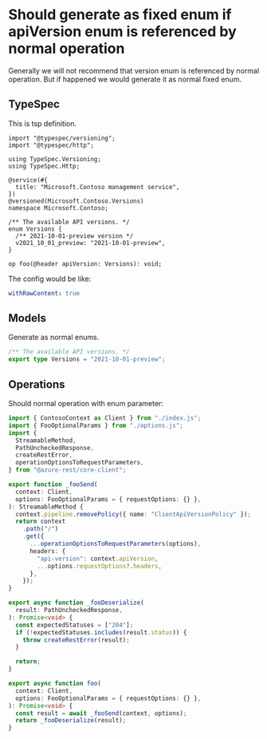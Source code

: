 # Should generate as fixed enum if apiVersion enum is referenced by normal operation

Generally we will not recommend that version enum is referenced by normal operation. But if happened we would generate it as normal fixed enum.

## TypeSpec

This is tsp definition.

```tsp
import "@typespec/versioning";
import "@typespec/http";

using TypeSpec.Versioning;
using TypeSpec.Http;

@service(#{
  title: "Microsoft.Contoso management service",
})
@versioned(Microsoft.Contoso.Versions)
namespace Microsoft.Contoso;

/** The available API versions. */
enum Versions {
  /** 2021-10-01-preview version */
  v2021_10_01_preview: "2021-10-01-preview",
}

op foo(@header apiVersion: Versions): void;
```

The config would be like:

```yaml
withRawContent: true
```

## Models

Generate as normal enums.

```ts models
/** The available API versions. */
export type Versions = "2021-10-01-preview";
```

## Operations

Should normal operation with enum parameter:

```ts operations
import { ContosoContext as Client } from "./index.js";
import { FooOptionalParams } from "./options.js";
import {
  StreamableMethod,
  PathUncheckedResponse,
  createRestError,
  operationOptionsToRequestParameters,
} from "@azure-rest/core-client";

export function _fooSend(
  context: Client,
  options: FooOptionalParams = { requestOptions: {} },
): StreamableMethod {
  context.pipeline.removePolicy({ name: "ClientApiVersionPolicy" });
  return context
    .path("/")
    .get({
      ...operationOptionsToRequestParameters(options),
      headers: {
        "api-version": context.apiVersion,
        ...options.requestOptions?.headers,
      },
    });
}

export async function _fooDeserialize(
  result: PathUncheckedResponse,
): Promise<void> {
  const expectedStatuses = ["204"];
  if (!expectedStatuses.includes(result.status)) {
    throw createRestError(result);
  }

  return;
}

export async function foo(
  context: Client,
  options: FooOptionalParams = { requestOptions: {} },
): Promise<void> {
  const result = await _fooSend(context, options);
  return _fooDeserialize(result);
}
```
